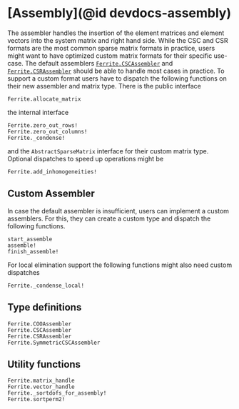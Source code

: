 # [Assembly](@id devdocs-assembly)

The assembler handles the insertion of the element matrices and element vectors into the system matrix and right hand side. While the CSC and CSR formats are the most common sparse matrix formats in practice, users might want to have optimized custom matrix formats for their specific use-case. The default assemblers [`Ferrite.CSCAssembler`](@ref) and [`Ferrite.CSRAssembler`](@ref) should be able to handle most cases in practice. To support a custom format users have to dispatch the following functions on their new assembler and matrix type. There is the public interface

```@docs; canonical=false
Ferrite.allocate_matrix
```

the internal interface
```@docs
Ferrite.zero_out_rows!
Ferrite.zero_out_columns!
Ferrite._condense!
```

and the `AbstractSparseMatrix` interface for their custom matrix type. Optional dispatches to speed up operations might be

```@docs
Ferrite.add_inhomogeneities!
```

## Custom Assembler

In case the default assembler is insufficient, users can implement a custom assemblers. For this, they can create a custom type and dispatch the following functions.

```@docs; canonical=false
start_assemble
assemble!
finish_assemble!
```

For local elimination support the following functions might also need custom dispatches

```@docs
Ferrite._condense_local!
```

## Type definitions

```@docs
Ferrite.COOAssembler
Ferrite.CSCAssembler
Ferrite.CSRAssembler
Ferrite.SymmetricCSCAssembler
```

## Utility functions

```@docs
Ferrite.matrix_handle
Ferrite.vector_handle
Ferrite._sortdofs_for_assembly!
Ferrite.sortperm2!
```
